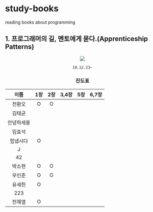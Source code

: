 # study-books
reading books about programming  
  
  
  
  
## 1. 프로그래머의 길, 멘토에게 묻다.(Apprenticeship Patterns)
<div align="center">

![](http://image.kyobobook.co.kr/images/book/xlarge/807/x9788991268807.jpg)  

`19.12.23~`
  
   
### 진도표
| 이름    | 1장 | 2장 | 3,4장 | 5장 | 6,7장 |
| :-----: | :----------: | :----------: | :------------: | :---------: | :------------: |
| 전환오   |O|O||||
| 김태균   ||||||
| 안녕하세용 ||||||
| 임효석   ||||||
| 힘냅시다  |O|||||
| J     ||||||
| 42    ||||||
| 박소현   |O|O||||
| 우인준   |O|O||||
| 유세헌   |O|||||
| 223   ||||||
| 전재열 |O|||||

</div>
